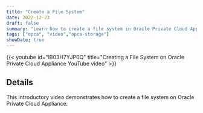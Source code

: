 ```yaml
---
title: "Create a File System"
date: 2022-12-23
draft: false
summary: "Learn how to create a file system in Oracle Private Cloud Applicance."
tags: ["opca", "video","opca-storage"]
showDate: true
---
```


{{< youtube id="lB03H7YJP0Q" title="Creating a File System on Oracle Private Cloud Appliance YouTube video" >}}

## Details

This introductory video demonstrates how to create a file system on Oracle Private Cloud Appliance.
